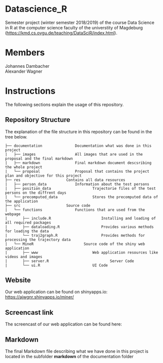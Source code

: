 # Datascience_R

Semester project (winter semester 2018/2019) of the course Data Science in R at the computer science faculty of the universtity of Magdeburg (https://kmd.cs.ovgu.de/teaching/DataSciR/index.html).

# Members

Johannes Dambacher   
Alexander Wagner

# Instructions

The following sections explain the usage of this repository.


## Repository Structure

The explanation of the file structure in this repository can be found in the tree below.

```
├── documentation			    Documentation what was done in this project
|   ├── images					All images that are used in the proposal and the final markdown
|   ├── markdown				Final markdown document descsribing the whole project
|   └── proposal				Proposal that contains the project plan and objective for this project
├── res					    Contains all data resources
|   ├── person_data				Information about the test persons
|   ├── position_data			        Trajectorie files of the test persons on the diffrent days
|   └── precomputed_data		        Stores the precomputed data of the application
├── src					    Source code
|   └── functions				Functions that are used from the webpage
|       ├── include.R			            Installing and loading of all required packages
|       ├── dataloading.R		            Provides various methods for loading the data
|       └── traj2graph.R		            Provides methods for processing the trajectory data
|   └── MineR				        Source code of the shiny web application
|       ├── www				            Web application resources like videos and images
|       ├── server.R		                    Server Code 
|       └── ui.R			            UI Code
```

## Website 

Our web application can be found on shinyapps.io: https://ajwgnr.shinyapps.io/miner/


## Screencast link

The screencast of our web application can be found here: 


## Markdown

The final Markdown file describing what we have done in this project is located in the subfolder **markdown** of the documentation folder 



